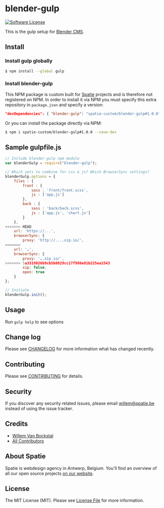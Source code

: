 # blender-gulp

[![Software License](https://img.shields.io/badge/license-MIT-brightgreen.svg?style=flat-square)](LICENSE.md)

This is the gulp setup for [Blender CMS](https://github.com/spatie-custom/blender).

## Install
### Install gulp globally

``` bash
$ npm install --global gulp
```

### Install blender-gulp

This NPM package is custom built for [Spatie](https://spatie.be) projects and is therefore not registered on NPM.
In order to install it via NPM you must specify this extra repository in `package.json` and specify a version:

```json
"devDependencies": { "blender-gulp": "spatie-custom/blender-gulp#1.0.0" }
```

Or you can install the package directly via NPM:
``` bash
$ npm i spatie-custom/blender-gulp#1.0.0 --save-dev
```

## Sample gulpfile.js

``` js
// Include blender-gulp npm module
var blenderGulp = require("blender-gulp");

// Which sets to combine for css & js? Which BrowserSync settings?
blenderGulp.options = {
    files : {
        front : {
            sass : 'front/front.scss',
            js : ['app.js']
        },
        back : {
            sass : 'back/back.scss',
            js : ['app.js', 'chart.js']
        }
    },
<<<<<<< HEAD
    url: 'https://...',
    browserSync: {
        proxy: 'http://....xip.io/',
=======
    url: '…',
    browserSync: {
        proxy: '….xip.io/',
>>>>>>> 5a3319026b9cb5b0829cc17f986e81b225ea1543
        xip: false,
        open: true
    }
};

// Initiate
blenderGulp.init();

```

## Usage

Run `gulp help` to see options

## Change log

Please see [CHANGELOG](CHANGELOG.md) for more information what has changed recently.

## Contributing

Please see [CONTRIBUTING](CONTRIBUTING.md) for details.

## Security

If you discover any security related issues, please email willem@spatie.be instead of using the issue tracker.

## Credits

- [Willem Van Bockstal](https://github.com/willemvb)
- [All Contributors](../../contributors)

## About Spatie

Spatie is webdesign agency in Antwerp, Belgium. You'll find an overview of all our open source projects [on our website](https://spatie.be/opensource).

## License

The MIT License (MIT). Please see [License File](LICENSE.md) for more information.
